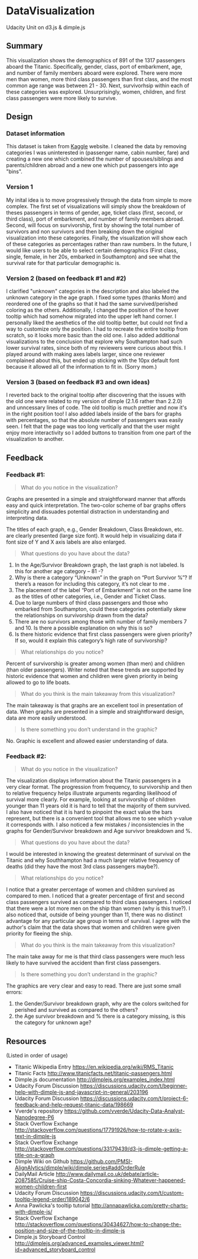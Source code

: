 # DataVisualization
Udacity Unit on d3.js &amp; dimple.js

## Summary 
This visualization shows the demographics of 891 of the 1317 passengers aboard the Titanic. Specifically, gender, class, port of embarkment, age, and number of family members aboard were explored. There were more men than women, more third class passengers than first class, and the most common age range was between 21 - 30.  Next, survivorhsip within each of these categories was explored.  Unsurprisingly, women, children, and first class passengers were more likely to survive.

## Design 

### Dataset information
This dataset is taken from [Kaggle]( https://www.kaggle.com/c/titanic/data?train.csv#) website.  I cleaned the data by removing categories I was uninterested in (passenger name, cabin number, fare) and creating a new one which combined the number of spouses/siblings and parents/children abroad and a new one which put passengers into age "bins".

### Version 1
My inital idea is to move progressively through the data from simple to more complex. The first set of visualizations will simply show the breakdown of theses passengers in terms of gender, age, ticket class (first, second, or third class), port of embarkment, and number of family members abroad.  Second, will focus on survivorship, first by showing the total number of survivors and non survivors and then breaking down the original visualization into these categories.  Finally, the visualization will show each of these categories as percentages rather than raw numbers.  In the future, I would like users to be able to select certain demographics (First class, single, female, in her 20s, embarked in Southampton) and see what the survival rate for that particular demographic is.

### Version 2 (based on feedback #1 and #2)
I clarified "unknown" categories in the description and also labeled the unknown category in the age graph. I fixed some types (thanks Mom) and reordered one of the graphs so that it had the same survived/perished coloring as the others.  Additionally, I changed the position of the hover tooltip which had somehow migrated into the upper left hand corner. I personally liked the aesthetics of the old tooltip better, but could not find a way to customize only the position. I had to recreate the entire tooltip from scratch, so it looks more basic than the old one. I also added additional visualizations to the conclusion that explore why Southampton had such lower survival rates, since both of my reviewers were curious about this. I played around with making axes labels larger, since one reviewer complained about this, but ended up sticking with the 10px default font because it allowed all of the information to fit in. (Sorry mom.) 

### Version 3 (based on feedback #3 and own ideas)
I reverted back to the original tooltip after discovering that the issues with the old one were related to my version of dimple (2.1.6 rather than 2.2.0) and unncessary lines of code. The old tooltip is much prettier and now it's in the right position too! I also added labels inside of the bars for graphs with percentages, so that the absolute number of passengers was easily seen.  I felt that the page was too long vertically and that the user might enjoy more interactivity so I added buttons to transition from one part of the visualization to another.  

## Feedback 
### Feedback #1:
> What do you notice in the visualization?

Graphs are presented in a simple and straightforward manner that affords easy and quick interpretation. The two-color scheme of bar graphs offers simplicity and dissuades potential distraction in understanding and interpreting data.

The titles of each graph, e.g., Gender Breakdown, Class Breakdown, etc.  are clearly presented (large size font).  It would help in visualizing data if font size of Y and X axis labels are also enlarged. 

> What questions do you have about the data?

1.	In the Age/Survivor Breakdown graph, the last graph is not labeled. Is this for another age category – 81 -?
2.	Why is there a category “Unknown” in the graph on “Port Survivor %”?  If there’s a reason for including this category, it’s not clear to me .  
3.	The placement of the label “Port of Embarkment” is not on the same line as the titles of other categories, i.e., Gender and Ticket Class.
4.	 Due to large numbers of third class passengers and those who embarked from Southampton, could these categories potentially skew the relationships on survivorship drawn from the data? 
5.	There are no survivors among those with number of family members 7 and 10. Is there a possible explanation on why this is so?  
6.	Is there historic evidence that first class passengers were given priority? If so, would it explain this category’s high rate of survivorship?

> What relationships do you notice?

Percent of survivorship is greater among women (than men) and children (than older passengers). Writer noted that these trends are supported by historic evidence that women and children were given priority in being allowed to go to life boats.

> What do you think is the main takeaway from this visualization?

The main takeaway is that graphs are an excellent tool in presentation of data. When graphs are presented in a simple and straightforward design, data are more easily understood. 

> Is there something you don’t understand in the graphic?

No. Graphic is excellent and allowed easier understanding of data.

### Feedback #2:
> What do you notice in the visualization?

The visualization displays information about the Titanic passengers in a very clear format.  The progression from frequency, to survivorship and then to relative frequency helps illustrate arguments regarding likelihood of survival more clearly.  For example, looking at survivorship of children younger than 11 years old it is hard to tell that the majority of them survived.  I also have noticed that it is hard to pinpoint the exact value the bars represent, but there is a convenient tool that allows me to see which y-value it corresponds with.  I also noticed a few mistakes / inconsistencies in the graphs for Gender/Survivor breakdown and Age survivor breakdown and %.
 
> What questions do you have about the data?

I would be interested in knowing the greatest determinant of survival on the Titanic and why Southhampton had a much larger relative frequency of deaths (did they have the most 3rd class passengers maybe?).

> What relationships do you notice?

I notice that a greater percentage of women and children survived as compared to men.  I noticed that a greater percentage of first and second class passengers survived as compared to third class passengers.  I noticed that there were a lot more men on the ship than women (why is this true?).  I also noticed that, outside of being younger than 11, there was no distinct advantage for any particular age group in terms of survival.  I agree with the author's claim that the data shows that women and children were given priority for fleeing the ship.

> What do you think is the main takeaway from this visualization?

The main take away for me is that third class passengers were much less likely to have survived the accident than first class passengers.  
 
> Is there something you don’t understand in the graphic?

The graphics are very clear and easy to read.  There are just some small errors:  
1. the Gender/Survivor breakdown graph, why are the colors switched for perished and survived as compared to the others? 
2. the Age survivor breakdown and % there is a category missing, is this the category for unknown age?

## Resources 
(Listed in order of usage)

- Titanic Wikipedia Entry https://en.wikipedia.org/wiki/RMS_Titanic
- Titanic Facts http://www.titanicfacts.net/titanic-passengers.html
- Dimple.js documentation http://dimplejs.org/examples_index.html
- Udacity Forum Discussion https://discussions.udacity.com/t/beginner-help-with-dimple-js-and-javascript-in-general/203196
- Udacity Forum Discussion https://discussions.udacity.com/t/project-6-feedback-and-help-request-titanic-data/198669
- Vverde's repository https://github.com/vverde/Udacity-Data-Analyst-Nanodegree-P6
- Stack Overflow Exchange http://stackoverflow.com/questions/17791926/how-to-rotate-x-axis-text-in-dimple-js
- Stack Overflow Exchange http://stackoverflow.com/questions/33179439/d3-js-dimple-getting-a-title-on-a-graph
- Dimple Wiki on Github https://github.com/PMSI-AlignAlytics/dimple/wiki/dimple.series#addOrderRule
- DailyMail Article http://www.dailymail.co.uk/debate/article-2087585/Cruise-ship-Costa-Concordia-sinking-Whatever-happened-women-children-first
- Udacity Forum Discussion https://discussions.udacity.com/t/custom-tooltip-legend-order/189042/6
- Anna Pawlicka's tooltip tutorial http://annapawlicka.com/pretty-charts-with-dimple-js/
- Stack Overflow Exchange http://stackoverflow.com/questions/30434627/how-to-change-the-position-and-size-of-the-tooltip-in-dimple-js
- Dimple.js Storyboard Control http://dimplejs.org/advanced_examples_viewer.html?id=advanced_storyboard_control
